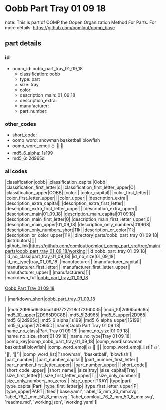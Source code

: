 # Oobb Part Tray 01 09 18  

note: This is part of OOMP the Oopen Organization Method For Parts. For more details: https://github.com/oomlout/oomp_base

##  part details





### id
* oomp_id: oobb_part_tray_01_09_18
  * classification: oobb
  * type: part
  * size: tray
  * color: 
  * description_main: 01_09_18
  * description_extra: 
  * manufacturer: 
  * part_number: 

### other_codes
* short_code: 
* oomp_word: snowman basketball blowfish
* oomp_word_emoji :snowman: :basketball: :blowfish:
* md5_6_alpha: 1s199
* md5_6: 2d965d

### all codes 
|classification|oobb|
|classification_capital|Oobb|
|classification_first_letter|o|
|classification_first_letter_upper|O|
|classification_upper|OOBB|
|color||
|color_capital||
|color_first_letter||
|color_first_letter_upper||
|color_upper||
|description_extra||
|description_extra_capital||
|description_extra_first_letter||
|description_extra_first_letter_upper||
|description_extra_upper||
|description_main|01_09_18|
|description_main_capital|01 09.18|
|description_main_first_letter|0|
|description_main_first_letter_upper|0|
|description_main_upper|01_09_18|
|description_only_numbers|010918|
|description_only_numbers_short|11k|
|description_or_color|11k|
|description_or_color_upper|11K|
|directory|parts/oobb_part_tray_01_09_18|
|distributors|[]|
|github_link|https://github.com/oomlout/oomlout_oomp_part_src/tree/main/parts/oobb_part_tray_01_09_18/working|
|id|oobb_part_tray_01_09_18|
|id_no_class|part_tray_01_09_18|
|id_no_size|01_09_18|
|id_no_type|tray_01_09_18|
|manufacturer||
|manufacturer_capital||
|manufacturer_first_letter||
|manufacturer_first_letter_upper||
|manufacturer_upper||
|manufacturers|[]|
|markdown_full|[oobb_part_tray_01_09_18](https://github.com/oomlout/oomlout_oomp_part_src/tree/main/parts/oobb_part_tray_01_09_18/working)<br>[](https://github.com/oomlout/oomlout_oomp_part_src/tree/main/parts/oobb_part_tray_01_09_18/working)<br>[Oobb Part Tray 01 09 18](https://github.com/oomlout/oomlout_oomp_part_src/tree/main/parts/oobb_part_tray_01_09_18/working)<br><br>|
|markdown_short|[oobb_part_tray_01_09_18](https://github.com/oomlout/oomlout_oomp_part_src/tree/main/parts/oobb_part_tray_01_09_18/working)<br><br>|
|md5|2d965d9c8b5d1497727218cf7216b035|
|md5_10|2d965d9c8b|
|md5_10_upper|2D965D9C8B|
|md5_5|2d965|
|md5_5_upper|2D965|
|md5_6|2d965d|
|md5_6_alpha|1s199|
|md5_6_alpha_upper|1S199|
|md5_6_upper|2D965D|
|name|Oobb Part Tray 01 09 18|
|name_no_class|Part Tray 01 09 18|
|name_no_size|01 09 18|
|name_no_size_short|01 09 18|
|name_no_type|Tray 01 09 18|
|oomp_key|oomp_oobb_part_tray_01_09_18|
|oomp_word|snowman basketball blowfish|
|oomp_word_emoji|:snowman: :basketball: :blowfish:|
|oomp_word_emoji_list|[':snowman:', ':basketball:', ':blowfish:']|
|oomp_word_list|['snowman', 'basketball', 'blowfish']|
|part_number||
|part_number_capital||
|part_number_first_letter||
|part_number_first_letter_upper||
|part_number_upper||
|short_code||
|short_code_upper||
|short_name||
|size|tray|
|size_capital|Tray|
|size_first_letter|t|
|size_first_letter_upper|T|
|size_only_numbers||
|size_only_numbers_no_zeros||
|size_upper|TRAY|
|type|part|
|type_capital|Part|
|type_first_letter|p|
|type_first_letter_upper|P|
|type_upper|PART|
|files|['base.yaml', 'label_15_mm_30_mm.svg', 'label_76_2_mm_50_8_mm.svg', 'label_oomlout_76_2_mm_50_8_mm.svg', 'readme.md', 'working.json', 'working.yaml']|

